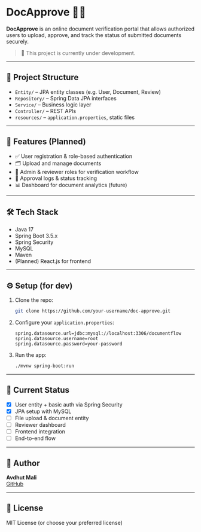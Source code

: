 
# DocApprove 🧾✅

**DocApprove** is an online document verification portal that allows authorized users to upload, approve, and track the status of submitted documents securely.

> 🚧 This project is currently under development.

---

## 📁 Project Structure

- `Entity/` – JPA entity classes (e.g. User, Document, Review)
- `Repository/` – Spring Data JPA interfaces
- `Service/` – Business logic layer
- `Controller/` – REST APIs
- `resources/` – `application.properties`, static files

---

## 🚀 Features (Planned)

- ✅ User registration & role-based authentication
- 🗂️ Upload and manage documents
- 👮 Admin & reviewer roles for verification workflow
- 🧾 Approval logs & status tracking
- 📊 Dashboard for document analytics (future)

---

## 🛠️ Tech Stack

- Java 17  
- Spring Boot 3.5.x  
- Spring Security  
- MySQL  
- Maven  
- (Planned) React.js for frontend

---

## ⚙️ Setup (for dev)

1. Clone the repo:
   ```bash
   git clone https://github.com/your-username/doc-approve.git
   ```
2. Configure your `application.properties`:
   ```properties
   spring.datasource.url=jdbc:mysql://localhost:3306/documentflow
   spring.datasource.username=root
   spring.datasource.password=your-password
   ```
3. Run the app:
   ```bash
   ./mvnw spring-boot:run
   ```

---

## 📌 Current Status

- [x] User entity + basic auth via Spring Security  
- [x] JPA setup with MySQL  
- [ ] File upload & document entity  
- [ ] Reviewer dashboard  
- [ ] Frontend integration  
- [ ] End-to-end flow

---

## 👤 Author

**Avdhut Mali**   
[GitHub](https://github.com/avadhutmali)

---

## 📜 License

MIT License (or choose your preferred license)
